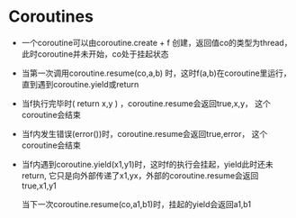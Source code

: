 # Coroutines

* 一个coroutine可以由coroutine.create + f 创建，返回值co的类型为thread，此时coroutine并未开始，co处于挂起状态

* 当第一次调用coroutine.resume(co,a,b) 时，这时f(a,b)在coroutine里运行，直到遇到coroutine.yield或return

* 当f执行完毕时( return x,y ) ，coroutine.resume会返回true,x,y， 这个coroutine会结束

* 当f内发生错误(error())时，coroutine.resume会返回true,error， 这个coroutine会结束

* 当f内遇到coroutine.yield(x1,y1)时，这时f的执行会挂起，yield此时还未return, 它只是向外部传递了x1,yx，外部的coroutine.resume会返回 true,x1,y1

  当下一次coroutine.resume(co,a1,b1)时，挂起的yield会返回a1,b1

